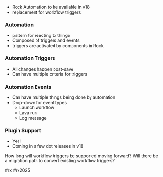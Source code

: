 - Rock Automation to be available in v18
- replacement for workflow triggers
### Automation
- pattern for reacting to things
- Composed of triggers and events
- triggers are activated by components in Rock
### Automation Triggers
- All changes happen post-save
- Can have multiple criteria for triggers
### Automation Events
- Can have multiple things being done by automation
- Drop-down for event types
	- Launch workflow
	- Lava run
	- Log message
### Plugin Support
- Yes!
- Coming in a few dot releases in v18

How long will workflow triggers be supported moving forward? Will there be a migration path to convert existing workflow triggers?

#rx #rx2025 